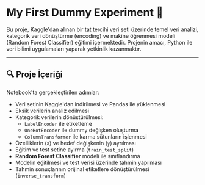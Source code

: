 # My First Dummy Experiment 🍭

Bu proje, Kaggle'dan alınan bir tat tercihi veri seti üzerinde temel veri analizi, kategorik veri dönüştürme (encoding) ve makine öğrenmesi modeli (Random Forest Classifier) eğitimi içermektedir. Projenin amacı, Python ile veri bilimi uygulamaları yaparak yetkinlik kazanmaktır.

---

## 🔍 Proje İçeriği

Notebook'ta gerçekleştirilen adımlar:

- Veri setinin Kaggle'dan indirilmesi ve Pandas ile yüklenmesi
- Eksik verilerin analiz edilmesi
- Kategorik verilerin dönüştürülmesi:
  - `LabelEncoder` ile etiketleme
  - `OneHotEncoder` ile dummy değişken oluşturma
  - `ColumnTransformer` ile karma sütunların işlenmesi
- Özelliklerin (`X`) ve hedef değişkenin (`y`) ayrılması
- Eğitim ve test setine ayırma (`train_test_split`)
- **Random Forest Classifier** modeli ile sınıflandırma
- Modelin eğitilmesi ve test verisi üzerinde tahmin yapılması
- Tahmin sonuçlarının orijinal etiketlere dönüştürülmesi (`inverse_transform`)

